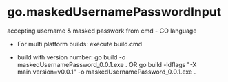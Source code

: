 # go.maskedUsernamePasswordInput
accepting username &amp; masked passwork from cmd - GO language

* For multi platform builds: execute build.cmd

* build with version number:
go build -o maskedUsernamePassword_0.0.1.exe .
OR
go build -ldflags "-X main.version=v0.0.1" -o maskedUsernamePassword_0.0.1.exe .
